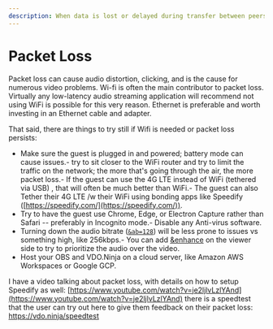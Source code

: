 ```yaml
---
description: When data is lost or delayed during transfer between peers
---
```


# Packet Loss

Packet loss can cause audio distortion, clicking, and is the cause for numerous video problems. Wi-fi is often the main contributor to packet loss. Virtually any low-latency audio streaming application will recommend not using WiFi is possible for this very reason. Ethernet is preferable and worth investing in an Ethernet cable and adapter.

That said, there are things to try still if Wifi is needed or packet loss persists:

* Make sure the guest is plugged in and powered; battery mode can cause issues.- try to sit closer to the WiFi router and try to limit the traffic on the network; the more that's going through the air, the more packet loss.- If the guest can use the 4G LTE instead of WiFi (tethered via USB) , that will often be much better than WiFi.- The guest can also Tether their 4G LTE /w their WiFi using bonding apps like Speedify ([https://speedify.com/](https://speedify.com/)).
* Try to have the guest use Chrome, Edge, or Electron Capture rather than Safari -- preferably in Incognito mode.- Disable any Anti-virus software.
* Turning down the audio bitrate ([`&ab=128`](../advanced-settings/view-parameters/audiobitrate.md)) will be less prone to issues vs something high, like 256kbps.- You can add [\&enhance](../advanced-settings/view-parameters/enhance.md) on the viewer side to try to prioritize the audio over the video.
* Host your OBS and VDO.Ninja on a cloud server, like Amazon AWS Workspaces or Google GCP.

I have a video talking about packet loss, with details on how to setup Speedify as well: [https://www.youtube.com/watch?v=je2ljlvLzlYAnd](https://www.youtube.com/watch?v=je2ljlvLzlYAnd) there is a speedtest that the user can try out here to give them feedback on their packet loss: [https://vdo.ninja/speedtest ](https://vdo.ninja/speedtest)

